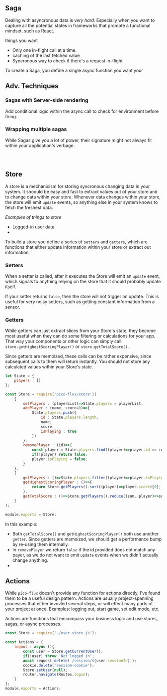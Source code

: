 



## Saga

Dealing with asyncronous data is _very hard_. Especially when you want to capture all the potential states in frameworks that promote a functional mindset, such as React.

things you want
- Only one in-flight call at a time.
- caching of the last fetched value
- Syncronous way to check if there's a request in-flight


To create a Saga, you define a single async function you want your




## Adv. Techniques

### Sagas with Server-side rendering
Add conditional logic within the async call to check for environment before firing.


### Wrapping multiple sagas

While Sagas give you a lot of power, their signature might not always fit within your application's verbage.

```js




```



## Store
A store is a mechanicism for storing syncronous changing data in your system. It shoould be easy and fast to extract values out of your store and to change data within your store. Whenever data changes within your store, the store will emit `update` events, so anything else in your system knows to fetch the freshest data.

*Examples of things to store*
- Logged-in user data
-

To build a store you define a series of `setters` and `getters`, which are functions that either update information within your store or extract out information.

### Setters
When a setter is called, after it executes the Store will emit an `update` event, which signals to anything relying on the store that it should probably update itself.

If your setter returns `false`, then the store will not trigger an update. This is useful for very noisy setters, such as getting constant information from a sensor.


### Getters
While getters can just extract slices from your Store's state, they become most useful when they can do some filtering or calculations for your app. That way your components or other logic can simply call `store.getHighestScoringPlayer()` or `store.getTotalScore()`.

Since getters are memoized, these calls can be rather expensive, since subsequent calls to them will return instantly. You should not store any calculated values within your Store's state.


```js
let State = {
	players : []
};

const Store = require('pico-flux/store')(
	{
		setPlayers : (playerList)=>State.players = playerList,
		addPlayer : (name, score=0)=>{
			State.players.push({
				id : State.players.length,
				name,
				score,
				isPlaying : true
			})
		},
		removePlayer : (id)=>{
			const player = State.players.find((player)=>player.id == id);
			if(!player) return false;
			player.isPlaying = false;
		}
	},
	{
		getPlayers : ()=>State.players.filter((player)=>player.isPlaying),
		getHighestScoringPlayer : ()=>{
			return Store.getPlayers().sort((player)=>player.score)[0];
		},
		getTotalScore : ()=>Store.getPlayers().reduce((sum, player)=>sum+player.score, 0)
	}
);

module.exports = Store;
```

In this example:

- Both `getTotalScore()` and `getHighestScoringPlayer()` both use another `getter`. Since getters are memoized, we should get a performance bump by re-using them internally.
- In `removePlayer` we return `false` if the id provided does not match any payer, as we do not want to emit `update` events when we didn't actually change anything.
-






## Actions
While `pico-flux` doesn't provide any function for actions directly, I've found them to be a useful design pattern. Actions are usually project-spanning processes that either invovled several steps, or will effect many parts of your project at once. Examples: logging out, start game, set edit mode, etc.

Actions are functions that emcompass your business logic and use stores, sagas, or async processes.


```js
const Store = require('./user.store.js');

const Actions = {
	logout : async (){
		const user = Store.getCurrentUser();
		if(!user) throw 'Not logged in';
		await request.delete(`/session/${user.sessionId}`);
		cookie.delete('session-cookie');
		Store.setUser(null);
		router.navigate(Routes.login);
	}
};
module.exports = Actions;
```



